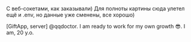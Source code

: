 С веб-сокетами, как заказывали)
Для полноты картины сюда улетел ещё и .env, но данные уже сменены, все хорошо)

[GiftApp, server] @qqdoctor. I am ready to work for my own growth 😎. I am, 20 y.o.
